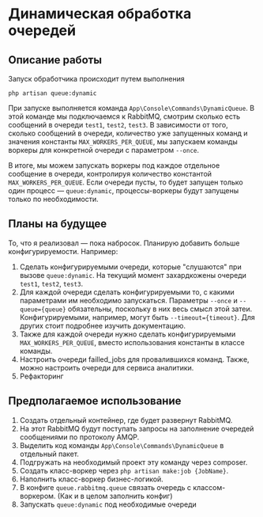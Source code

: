 # Динамическая обработка очередей

## Описание работы

Запуск обработчика происходит путем выполнения

``php artisan queue:dynamic``

При запуске выполняется команда `App\Console\Commands\DynamicQueue`. 
В этой команде мы подключаемся к RabbitMQ, смотрим сколько есть сообщений в очереди `test1`, `test2`, `test3`. В зависимости от того, сколько сообщений в очереди, количество уже запущенных команд и значения константы `MAX_WORKERS_PER_QUEUE`, мы запускаем команды воркеры для конкретной очереди с параметром `--once`. 

В итоге, мы можем запускать воркеры под каждое отдельное сообщение в очереди, контролируя количество константой `MAX_WORKERS_PER_QUEUE`.
Если очереди пусты, то будет запущен только один процесс — `queue:dynamic`, процессы-воркеры будут запущены только по необходимости.

## Планы на будущее

То, что я реализовал — пока набросок. 
Планирую добавить больше конфигурируемости. Например:
1. Сделать конфигурируемыми очереди, которые "слушаются" при вызове `queue:dynamic`. На текущий момент захардкожены очереди `test1`, `test2`, `test3`.
2. Для каждой очереди сделать конфигурируемыми то, с какими параметрами им необходимо запускаться. Параметры `--once` и `--queue={queue}` обязательны, поскольку в них весь смысл этой затеи. Конфигурируемыми, например, могут быть `--timeout={timeout}`. Для других стоит подробнее изучить документацию.
3. Также для каждой очереди нужно сделать конфигурируемыми `MAX_WORKERS_PER_QUEUE`, вместо использования константы в классе команды.
4. Настроить очереди failled_jobs для провалившихся команд. Также, можно настроить очереди для сервиса аналитики.
5. Рефакторинг

## Предполагаемое использование

1. Создать отдельный контейнер, где будет развернут RabbitMQ. 
2. На этот RabbitMQ будут поступать запросы на заполнение очередей сообщениями по протоколу AMQP.
3. Выделить код команды `App\Console\Commands\DynamicQueue` в отдельный пакет.
4. Подгружать на необходимый проект эту команду через composer.
5. Создать класс-воркер через `php artisan make:job {JobName}`. 
6. Наполнить класс-воркер бизнес-логикой.
7. В конфиге `queue.rabbitmq.queue` связать очередь с классом-воркером. (Как и в целом заполнить конфиг)
8. Запускать `queue:dynamic` под необходимые очереди